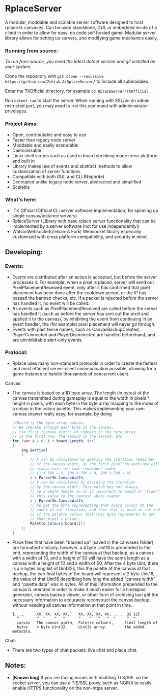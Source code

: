 # RplaceServer
A modular, moddable and scalable server software designed to host rplace.tk canvases. Can be used standalone, GUI, or embedded inside of a client in order to allow for easy, no code self hosted game. Modular server library allows for setting up servers, and modifying game mechanics easily.

### Running from source:
_To run from source, you need the latest dotnet version and git installed on your system._

Clone the repository with `git clone --recursive https://github.com/Zekiah-A/RplaceServer/` to include all submodules.

Enter the TKOfficial directory, for example `cd RplaceServer/TKOfficial`.

Run `dotnet run` to start the server. When running with SSL/on an admin restricted port, you may need to run this command with admininstrator privelages.


### Project Aims:
 - Open, contributable and easy to use
 - Faster than legacy node server
 - Moddable and easily extendable
 - Daemonisable
 - Linux shell scripts such as used in board shrinking made cross platform and built in
 - Library makes use of events and abstract methods to allow customisation of server functions
 - Compatible with both GUI, and CLI (Nephrite)
 - Decoupled unlike legacy node server, abstracted and simplified
 - Scalable

### What's here:
 - .TK Official (Official CLI server software implementation, for spinning up single canvas/instance servers)
 - RplaceServer (Library with base rplace server functionality that can be implemented by a server software (not for use independently))
 - WatsonWebsocket(Zekiah-A Fork) Websocket library especially customised with cross platform compatibility, and security in mind.


## Developing:
### Events:
 - Events are distributed after an action is accepted, but before the server processes it. For example, when a pixel is placed, server will send out PixelPlacementReceived event, only after it has confirmed that pixel placement has been done after the cooldown period, or the IP has passed the banned checks, etc. If a packet is rejected before the server has handled it, no event will be called.
 - As events such as PixelPlacementReceived are called before the server has handled it (such as before the server has sent out the pixel and applied it to the canvas), by inhibiting the event from continuing in an event handler, the (for example) pixel placement will never go through.
 - Events with past tense names, such as CanvasBackupCreated, PlayerConnected and PlayerDisonnected are handled beforehand, and are uninhibitable alert-only events.

### Protocol:
 - Rplace uses many non-standard protocols in order to create the fastest and  most efficient server-client communication possible, allowing for a game instance to handle thousaneds of concurrent users.

Canvas:

 - The canvas is based on a 1D byte array. The length (in bytes) of the canvas transmitted during gameplay is equal to the width in pixels * height in pixels, with each byte in the byte array mapping to the index of a colour in the colour palette. This makes implementing your own canvas drawer really easy, for example, by doing 
    ```cs
    //Board is the byte array canvas.
    // We iterate through each byte in the canvas,
    // the first "canvas width" of indexes in the byte array
    // is the first row, the second is the second, etc
    for (var i = 0; i < board.Length; i++)
    {
        img.SetPixel
        (
            // X can be calculated by getting the iteration remainder
            // of the canvas width, as the first pixel on each row will
            // always have the same remainder index
            // (1 % 500 = 0, 100 % 500 = 0, 200 % 500 = 0)
            i % ParentSk.CanvasWidth,
            // Y can be calculated by dividing the iteration 
            // by the canvas width, This value may not always,
            // be a whole number so it is important to round or "floor"
            // this value to the nearest whole number.
            i / ParentSk.CanvasWidth,
            // We get the byte representing that board colour at the
            // index of our iteration, and then that is used as the index
            // of the palette colour that this byte represents to get
            // that pixel's colour. 
            Palette.Colours[board[i]] 
        );
    }
    ```
 - Place files that have been "backed up" (saved in the canvases folder) are formatted similarly, however, a 4 byte Uint16 is prepended to the end, representing the width of the canvas at that backup, as a canvas with a width of 10, and a height of 50 will have the same length as a canvas with a height of 10 and a width of 50. After the 4 byte Uint, there is a n bytes long list of Uint32s, this the palette of the canvas at that backup, the two final bytes of the board will represent a 2 byte Uint16, the value of that Uint16 describing how long the added "canvas width" and "palette data" was in bytes. All of this information prepended to the canvas is intended in order to make it much easier for a timelapse generator, canvas backup viewer, or other form of archiving tool get the necessary information to accurately reconstruct the canvas backup, without needing all canvas information at that point in time.
    ```
    [...,      XX, XX, XX, XX,    XX, XX, XX, XX, ...,  32 12]
      ^        ^  ^    ^   ^      ^    ^   ^   ^  ^     ^  ^
      canvas   The canvas width,  Palette colours,     Final length of
      bytes    4 byte Uint32.     Uint32 array.        the added metadata.
    ```

Chat:
 - There are two types of chat packets, live chat and place chat.

## Notes:
 - **[Known bug]** If you are facing issues with enabling TLS/SSL on the socket server, you can use a TlS/SSL proxy, such as NGINX to easily enable HTTPS functionality on the non-https server.
